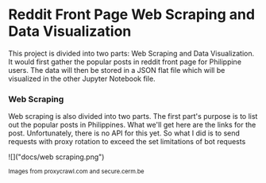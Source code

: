 # Reddit Front Page Web Scraping and Data Visualization

This project is divided into two parts: Web Scraping and Data Visualization. It would first gather the popular posts in reddit front page for Philippine users. The data will then be stored in a JSON flat file which will be visualized in the other Jupyter Notebook file.

### Web Scraping

Web scraping is also divided into two parts. The first part's purpose is to list out the popular posts in Philippines. What we'll get here are the links for the post.  Unfortunately, there is no API for this yet. So what I did is to send requests with proxy rotation to exceed the set limitations of bot requests 

![]("docs/web scraping.png")



$^\text{Images from proxycrawl.com and secure.cerm.be}$



